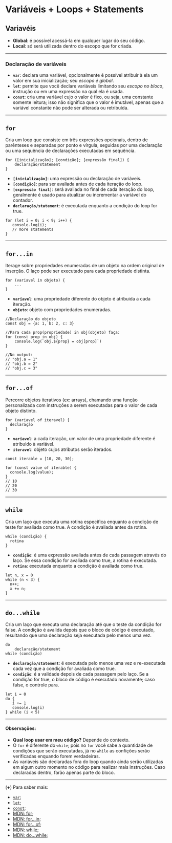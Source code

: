 # Variáveis + Loops + Statements

## Variavéis 
- **Global**: é possível acessá-la em qualquer lugar do seu código.
- **Local**: só será utilizada dentro do escopo que for criada.

-----

### Declaração de variáveis
- **`var`**: declara uma variável, opcionalmente é possível atribuir à ela um valor em sua inicialização; seu *escopo é global*.
- **`let`**: permite que você declare variáveis limitando seu *escopo no bloco*, instrução ou em uma expressão na qual ela é usada.
- **`const`**: cria uma variável cujo o valor é fixo, ou seja, uma constante somente leitura; isso não significa que o valor é imutável, apenas que a variável constante não pode ser alterada ou retribuída.

-----

## `for`
Cria um loop que consiste em três expressões opcionais, dentro de parênteses e separadas por ponto e vírgula, seguidas por uma declaração ou uma sequência de declarações executadas em sequência.

```
for ([inicialização]; [condição]; [expressão final]) {
    declaração/statement
}
```

- **`[inicialização]`**: uma expressão ou declaração de variáveis.
- **`[condição]`**: para ser avaliada antes de cada iteração do loop.
- **`[expressão final]`**: será avaliada no final de cada iteração do loop, geralmente é usado para atualizar ou incrementar a variável do contador.
- **`declaração/statement`**: é executada enquanto a condição do loop for true.

```
for (let i = 0; i < 9; i++) {
   console.log(i);
   // more statements
}
```

-----

## `for...in`
Iterage sobre propriedades enumeradas de um objeto na ordem original de inserção. O laço pode ser executado para cada propriedade distinta.

```
for (variavel in objeto) {
    ...
}
```

- **`variavel`**: uma propriedade diferente do objeto é atribuida a cada iteração.
- **`objeto`**: objeto com propriedades enumeradas.

```
//Declaração do objeto
const obj = {a: 1, b: 2, c: 3}

//Para cada prop(propriedade) in obj(objeto) faça:
for (const prop in obj) {
    console.log(`obj.${prop} = obj[prop]`)
}

//No output:
// "obj.a = 1"
// "obj.b = 2"
// "obj.c = 3"
```

-----

## `for...of`
Percorre objetos iterativos (ex: arrays), chamando uma função personalizada com instruções a serem executadas para o valor de cada objeto distinto.

```
for (variavel of iteravel) {
  declaração
}
```

- **`variavel`**: a cada iteração, um valor de uma propriedade diferente é atribuido à variável.
- **`iteravel`**: objeto cujos atributos serão iterados.

```
const iterable = [10, 20, 30];

for (const value of iterable) {
  console.log(value);
}
// 10
// 20
// 30
```

-----

## `while`
Cria um laço que executa uma rotina específica enquanto a condição de teste for avaliada como true. A condição é avaliada antes da rotina.

```
while (condição) {
  rotina
}
```

- **`condição`**: é uma expressão avaliada antes de cada passagem através do laço. Se essa condição for avaliada como true, a rotina é executada.
- **`rotina`**: executada enquanto a condição é avaliada como true.

```
let n, x = 0
while (n < 3) {
  n++;
  x += n;
}
```

---- 

## `do...while`
Cria um laço que executa uma declaração até que o teste da condição for false. A condição é avalida depois que o bloco de código é executado, resultando que uma declaração seja executada pelo menos uma vez.

```
do 
    declaração/statement
while (condição)
```

- **`declaração/statement`**: é executada pelo menos uma vez e re-executada cada vez que a condição for avaliada como true.
- **`condição`**: é a validade depois de cada passagem pelo laço. Se a condição for true, o bloco de código é executado novamente; caso false, o controle para.

```
let i = 0
do {
   i += 1
   console.log(i)
} while (i < 5)
```

-----

#### Observações:
- **Qual loop usar em meu código?** Depende do contexto.
- O `for` é diferente do `while`; pois no `for` você sabe a quantidade de condições que serão executadas, já no `while` as confições serão verificadas enquando forem verdadeiras.
- As variáveis são declaradas fora do loop quando ainda serão utilizadas em algum outro momento no código para realizar mais instruções. Caso declaradas dentro, farão apenas parte do bloco.

-----
(**+**) Para saber mais:
- [`var`](https://developer.mozilla.org/pt-BR/docs/Web/JavaScript/Reference/Statements/var);
- [`let`](https://developer.mozilla.org/pt-BR/docs/Web/JavaScript/Reference/Statements/let);
- [`const`](https://developer.mozilla.org/pt-BR/docs/Web/JavaScript/Reference/Statements/const);
- [MDN: for](https://developer.mozilla.org/pt-BR/docs/Web/JavaScript/Reference/Statements/for);
- [MDN: for...in](https://developer.mozilla.org/pt-BR/docs/Web/JavaScript/Reference/Statements/for...in);
- [MDN: for...of](https://developer.mozilla.org/pt-BR/docs/Web/JavaScript/Reference/Statements/for...of);
- [MDN: while](https://developer.mozilla.org/pt-BR/docs/Web/JavaScript/Reference/Statements/while);
- [MDN: do...while](https://developer.mozilla.org/pt-BR/docs/Web/JavaScript/Reference/Statements/do...while);